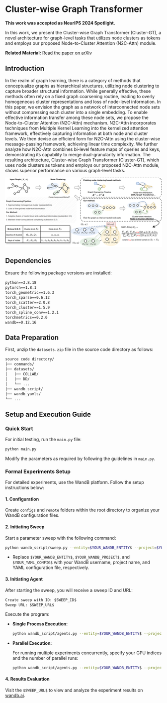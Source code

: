 # Cluster-wise Graph Transformer

**This work was accepted as NeurIPS 2024 Spotlight.**

In this work, we present the Cluster-wise Graph Transformer (Cluster-GT), a novel architecture for graph-level tasks that utilizes node clusters as tokens and employs our proposed Node-to-Cluster Attention (N2C-Attn) module.

**Related Material:** [Read the paper on arXiv](https://arxiv.org/abs/2410.06746)


## Introduction

In the realm of graph learning, there is a category of methods that conceptualize graphs as hierarchical structures, utilizing node clustering to capture broader structural information. While generally effective, these methods often rely on a fixed graph coarsening routine, leading to overly homogeneous cluster representations and loss of node-level information. In this paper, we envision the graph as a network of interconnected node sets without compressing each cluster into a single embedding. To enable effective information transfer among these node sets, we propose the Node-to-Cluster Attention (N2C-Attn) mechanism. N2C-Attn incorporates techniques from Multiple Kernel Learning into the kernelized attention framework, effectively capturing information at both node and cluster levels. We then devise an efficient form for N2C-Attn using the cluster-wise message-passing framework, achieving linear time complexity. We further analyze how N2C-Attn combines bi-level feature maps of queries and keys, demonstrating its capability to merge dual-granularity information. The resulting architecture, Cluster-wise Graph Transformer (Cluster-GT), which uses node clusters as tokens and employs our proposed N2C-Attn module, shows superior performance on various graph-level tasks.

![Node-to-Cluster Attention Module](figs/N2CAttn.png)

## Dependencies

Ensure the following package versions are installed:

```plaintext
python==3.8.18
pytorch==1.8.1
torch_geometric==1.6.3
torch_sparse==0.6.12
torch_scatter==2.0.8
torch_cluster==1.5.9
torch_spline_conv==1.2.1
torchmetrics==0.2.0
wandb==0.12.16
```

## Data Preparation

First, unzip the `datasets.zip` file in the source code directory as follows:

```
source code directory/
├── commands/
├── datasets/
│   ├── COLLAB/
│   ├── DD/
│   └── ...
├── wandb_script/
├── wandb_yamls/
└── ...
```

## Setup and Execution Guide

### Quick Start

For initial testing, run the `main.py` file:

```bash
python main.py
```

Modify the parameters as required by following the guidelines in `main.py`.

### Formal Experiments Setup

For detailed experiments, use the WandB platform. Follow the setup instructions below:

#### 1. Configuration

Create `configs` and `remote` folders within the root directory to organize your WandB configuration files.

#### 2. Initiating Sweep

Start a parameter sweep with the following command:

```bash
python wandb_script/sweep.py --entity=$YOUR_WANDB_ENTITY$ --project=$YOUR_WANDB_PROJECT$ --source=file --info=$YOUR_YAML_CONFIG$
```

- Replace `$YOUR_WANDB_ENTITY$`, `$YOUR_WANDB_PROJECT$`, and `$YOUR_YAML_CONFIG$` with your WandB username, project name, and YAML configuration file, respectively.

#### 3. Initiating Agent

After starting the sweep, you will receive a sweep ID and URL:

```plaintext
Create sweep with ID: $SWEEP_ID$
Sweep URL: $SWEEP_URL$
```

Execute the program:

- **Single Process Execution:**

  ```bash
  python wandb_script/agents.py --entity=$YOUR_WANDB_ENTITY$ --project=$YOUR_WANDB_PROJECT$ --sweep_id=$SWEEP_ID$ --gpu_allocate=$INDEX_GPU$:1 --wandb_base=remote --mode=one-by-one --save_model=False
  ```

- **Parallel Execution:**

  For running multiple experiments concurrently, specify your GPU indices and the number of parallel runs:

  ```bash
  python wandb_script/agents.py --entity=$YOUR_WANDB_ENTITY$ --project=$YOUR_WANDB_PROJECT$ --sweep_id=$SWEEP_ID$ --gpu_allocate=$INDEX_GPU_1$:$PARALLEL_RUNS$-$INDEX_GPU_2$:$PARALLEL_RUNS$ --wandb_base=remote --mode=parallel --save_model=False
  ```

#### 4. Results Evaluation

Visit the `$SWEEP_URL$` to view and analyze the experiment results on [wandb.ai](https://wandb.ai).
